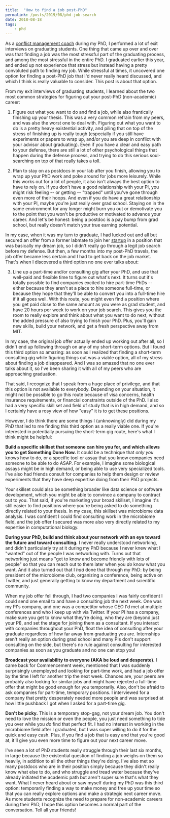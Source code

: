 ```yaml
---
title:  "How to find a job post-PhD"
permalink: /posts/2019/08/phd-job-search
date: 2018-08-18
tags:
    - phd
---
```


As a [conflict management coach](www.berefs.com) during my PhD, I performed a lot of exit interviews on graduating students. One thing that came up over and over was that finding a job was the most stressful part of the graduating process, and among the most stressful in the entire PhD. I graduated earlier this year, and ended up not experience that stress but instead having a pretty convoluted path to finding my job. While stressful at times, it uncovered one option for finding a post-PhD job that I'd never really heard discussed, and which I think is really valuable to consider. This post is about that option.

From my exit interviews of graduating students, I learned about the two most common strategies for figuring out your post-PhD (non-academic) career:

1. Figure out what you want to do and find a job, while also frantically finishing up your thesis. This was a very common refrain from my peers, and was also the worst one to deal with. Figuring out what you want to do is a pretty heavy existential activity, and piling that on top of the stress of finishing up is really tough (especially if you still have experiments or papers to wrap up, and/or you are deep in conflict with your advisor about graduating). Even if you have a clear and easy path to your defense, there are still a lot of other psychological things that happen during the defense process, and trying to do this serious soul-searching on top of that really takes a toll.

2. Plan to stay on as postdocs in your lab after you finish, allowing you to wrap up your PhD work and poke around for jobs more leisurely. While this works out for a lot of people, it also isn't always the best option to have to rely on. If you don't have a good relationship with your PI, you might risk feeling -- or getting -- "trapped" until you've gone through even more of their hoops. And even if you do have a great relationship with your PI, maybe you're just really over grad school. Staying on in the same environment for any longer might burn you out or demotivate you to the point that you won't be productive or motivated to advance your career. And let's be honest: being a postdoc is a pay bump from grad school, but really doesn't match your true earning potential.

In my case, when it was my turn to graduate, I had lucked out and all but secured an offer from a former labmate to join her [startup](www.biobot.io) in a position that was basically my dream job, so I didn't really go through a legit job search before my defense. But then, a few months into my post-PhD travels, the job offer became less certain and I had to get back on the job market. That's when I discovered a third option no one ever talks about:

3. Line up a part-time and/or consulting gig after your PhD, and use that well-paid and flexible time to figure out what's next. It turns out it's totally possible to find companies excited to hire part-time PhDs -- either because they aren't at a place to hire someone full-time, or because they hope that they'll be able to convert you into a full-time hire if it all goes well. With this route, you might even find a position where you get paid close to the same amount as you were as grad student, and have 20 hours per week to work on your job search. This gives you the room to really explore and think about what you want to do next, without the added pressure of also trying to finish your PhD. Plus, you'll gain new skills, build your network, and get a fresh perspective away from MIT.

In my case, the original job offer actually ended up working out after all, so I didn't end up following through on any of my short-term options. But I found this third option so amazing: as soon as I realized that finding a short-term consulting gig while figuring things out was a viable option, all of my stress about finding a job disappeared. And I was so amazed that no one ever talks about it, so I've been sharing it with all of my peers who are approaching graduation.

That said, I recognize that I speak from a huge place of privilege, and that this option is not available to everybody. Depending on your situation, it might not be possible to go this route because of visa concerns, health insurance requirements, or financial constraints outside of the PhD. I also had a very specific skill set and field of study that is in high demand, and so I certainly have a rosy view of how "easy" it is to get these positions.

However, I do think there are some things I (unknowingly) did during my PhD that led to me finding this third option as a really viable one. If you're interested in potentially pursuing the short-term gig route, here's what I think might be helpful:

**Build a specific skillset that someone can hire you for, and which allows you to get Something Done Now.** It could be a technique that _only you_ knows how to do, or a specific tool or assay that you know companies need someone to be able to do ASAP. For example, I imagine some biological assays might be in high demand, or being able to use very specialized tools. I've also had friends consult for companies to help them design or review experiments that they have deep expertise doing from their PhD projects.

Your skillset could also be something broader like data science or software development, which you might be able to convince a company to contract out to you. That said, if you're marketing your broad skillset, I imagine it's still easier to find positions where you're being asked to do something directly related to your thesis. In my case, this skillset was microbiome data analysis. I was confident I could find consulting work in the microbiome field, and the job offer I secured was more also very directly related to my expertise in computational biology.

**During your PhD, build and think about your network with an eye toward the future and toward consulting.** I never really understood networking, and didn't particularly try at it during my PhD because I never knew what I "wanted" out of the people I was networking with. Turns out that networking just means "get to know and become friendly with lots of people" so that you can reach out to them later when you _do_ know what you want. And it also turned out that I _had_ done that through my PhD: by being president of the microbiome club, organizing a conference, being active on Twitter, and just generally getting to know my department and scientific community.

When my job offer fell through, I had two companies I was fairly confident I could send one email to and have a consulting job the next week. One was my PI's company, and one was a competitor whose CEO I'd met at multiple conferences and who I keep up with via Twitter. If your PI has a company, make sure you get to know what they're doing, who they are (beyond just your PI), and set the stage for joining them as a consultant. If you interact with companies throughout your PhD, float the idea of consulting after your graduate regardless of how far away from graduating you are. Internships aren't really an option during grad school and many PIs don't support consulting on the side, but there's no rule against consulting for interested companies as soon as you graduate and no one can stop you!

**Broadcast your availability to everyone (AKA be loud and desperate).** I came back for Commencement week, mentioned that I was suddenly surprisingly unemployed and looking for part-time work, and had a job offer by the time I left for another trip the next week. Chances are, your peers are probably also looking for similar jobs and might have rejected a full-time offer that might be good enough for you temporarily. Also, don't be afraid to ask companies for part-time, temporary positions. I interviewed for a company that pretty desperately needed more people and was surprised at how little pushback I got when I asked for a part-time gig.

**Don't be picky.** This is a temporary stop-gag, not your dream job. You don't need to love the mission or even the people, you just need something to tide you over while you _do_ find that perfect fit. I had no interest in working in the microbiome field after I graduated, but I was super willing to do it for the quick and easy cash. Plus, if you find a job that is easy and that you're good at, it'll give you even more time to figure out your next career move.

I've seen a lot of PhD students really struggle through their last six months, in large because the existential question of finding a job weighs on them so heavily, in addition to all the other things they're doing. I've also met so many postdocs who are in their position simply because they didn't really know what else to do, and who struggle and tread water because they've already initiated the academic path but aren't super sure that's what they want. What I never heard about or saw myself during my PhD was this third option: temporarily finding a way to make money and free up your time so that you can really explore options and make a strategic next career move. As more students recognize the need to prepare for non-academic careers during their PhD, I hope this option becomes a normal part of the conversation. Tell all your friends!
